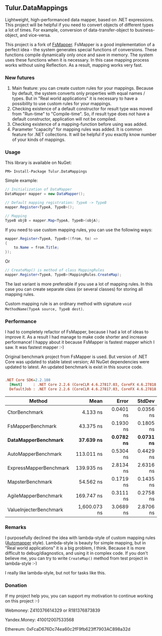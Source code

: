 ## Tulur.DataMappings
Lightweight, high-performanced data mapper, based on .NET expressions. This project will be helpful if you need to convert objects of different types a lot of times. For example, conversion of data-transfer-object to business-object, and vice-versa.

This project is a fork of [FsMapper](https://github.com/FSou1/FsMapper). FsMapper is a good implementation of a perfect idea - the system generates special functions of conversions. These functions compile dynamically only once and save in memory. The system uses these functions when it is necessary. In this case mapping process works without using Reflection. As a result, mapping works very fast.

### New futures 
1.	Main feature: you can create custom rules for your mappings. Because by default, the system converts only properties with equal names / types. But in "Real world applications" it is necessary to have a possibility to use custom rules for your mappings. 
2.	Checking existence of a default constructor for result type was moved from "Run-time" to "Compile-time". So, if result type does not have a default constructor, application will not be compiled.
3.	Checking existence of a mapping-function before using was added.
4.	Parameter "capacity" for mapping rules was added. It is common feature for .NET collections. It will be helpful if you exactly know number of your kinds of mappings.

### Usage

This library is available on NuGet:

`PM> Install-Package Tulur.DataMappings`

Simple example:

```C#
// Initialization of DataMapper
DataMapper mapper = new DataMapper(); 

// Default mapping registration: TypeA -> TypeB
mapper.Register<TypeA, TypeB>();

// Mapping
TypeB objB = mapper.Map<TypeA, TypeB>(objA);
```

If you need to use custom mapping rules, you can use the following ways:

```C#
mapper.Register<TypeA, TypeB>((from, to) =>
{
    to.Name = from.Title;
});
```

Or

```C#
// CreateMap() is method of class MappingRules
mapper.Register<TypeA, TypeB>(MappingRules.CreateMap);
```

The last variant is more preferable if you use a lot of mapping rules. In this case you can create separate class (or several classes) for storing all mapping rules.

Custom mapping rule is an ordinary method with signature `void MethodName(TypeA source, TypeB dest)`.

### Performance
I had to completely refactor of FsMapper, because I had a lot of ideas to improve it. As a result I had manage to make code shorter and increase performance! I happy about it because FsMapper is fastest mapper which I saw. It was fastest mapper :-)

Original benchmark project from FsMapper is used. But version of .NET Core was updated to stable latest version; All NuGet dependencies were updated to latest. An updated benchmark is exist in this source code.

``` ini

.NET Core SDK=2.2.108
  [Host]     : .NET Core 2.2.6 (CoreCLR 4.6.27817.03, CoreFX 4.6.27818.02), 64bit RyuJIT
  DefaultJob : .NET Core 2.2.6 (CoreCLR 4.6.27817.03, CoreFX 4.6.27818.02), 64bit RyuJIT
```
|                 Method |         Mean |     Error |    StdDev |
|----------------------- |-------------:|----------:|----------:|
|          CtorBenchmark |     4.133 ns | 0.0401 ns | 0.0356 ns |
|      FsMapperBenchmark |    43.375 ns | 0.1930 ns | 0.1805 ns |
|    **DataMapperBenchmark** |    **37.639 ns** | **0.0782 ns** | **0.0731 ns** |
|    AutoMapperBenchmark |   113.011 ns | 0.5304 ns | 0.4429 ns |
| ExpressMapperBenchmark |   139.935 ns | 2.8134 ns | 2.6316 ns |
|       MapsterBenchmark |    54.562 ns | 0.1719 ns | 0.1435 ns |
|   AgileMapperBenchmark |   169.747 ns | 0.3111 ns | 0.2758 ns |
| ValueInjecterBenchmark | 1,600.073 ns | 3.0689 ns | 2.8706 ns |

### Remarks
I purposefully declined the idea with lambda-style of custom mapping rules ([Automapper]( https://github.com/AutoMapper/AutoMapper) style). Lambda-style is beauty for simple mapping, but in "Real world applications" it is a big problem, I think. Because it is more difficult to debug/diagnostics, and using it in complex code. If you don't believe me, you can try to write `CreateMap()` method from test project in lambda-style :-)

I really like lambda-style, but not for tasks like this.


### Donation
If my project help you, you can support my motivation to continue working on this project :-)

Webmoney: Z410376614329 or R181376873839

Yandex.Money: 410012007533568

Ethereum: 0xFcaD676Dc74ea60c2fF9fb623ff7903AC898a32d
